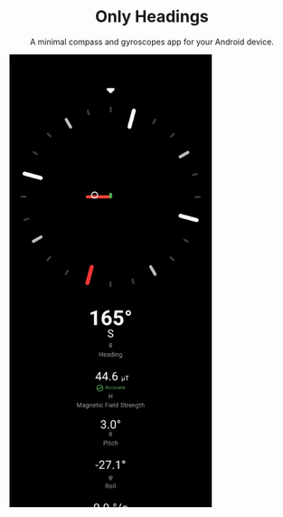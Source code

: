 <h1 align="center">
Only Headings
</h1>

<p align="center">
A minimal compass and gyroscopes app for your Android device.
</p>

<img src="repository/screenshot1.jpg" height=800 align="center"/>